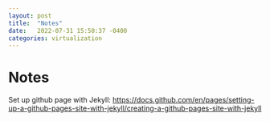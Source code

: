 ```yaml
---
layout: post
title:  "Notes"
date:   2022-07-31 15:50:37 -0400
categories: virtualization
---
```


<h1>Notes</h1>

Set up github page with Jekyll:
<a href="https://docs.github.com/en/pages/setting-up-a-github-pages-site-with-jekyll/creating-a-github-pages-site-with-jekyll">https://docs.github.com/en/pages/setting-up-a-github-pages-site-with-jekyll/creating-a-github-pages-site-with-jekyll</a>